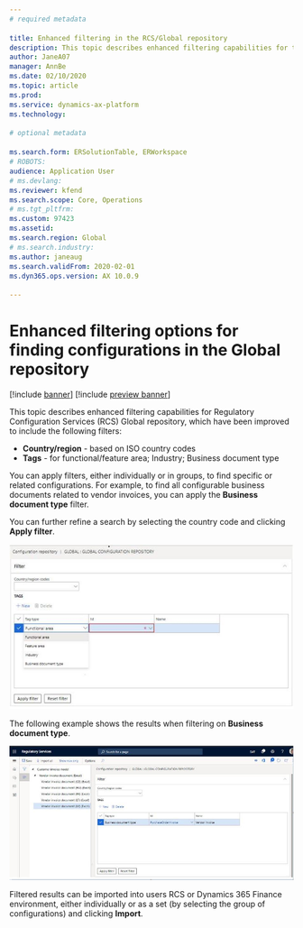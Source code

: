 ```yaml
---
# required metadata

title: Enhanced filtering in the RCS/Global repository
description: This topic describes enhanced filtering capabilities for the RCS Global repository, which have been improved to include the additional filters.
author: JaneA07      
manager: AnnBe
ms.date: 02/10/2020
ms.topic: article
ms.prod: 
ms.service: dynamics-ax-platform
ms.technology: 

# optional metadata

ms.search.form: ERSolutionTable, ERWorkspace
# ROBOTS: 
audience: Application User
# ms.devlang: 
ms.reviewer: kfend
ms.search.scope: Core, Operations
# ms.tgt_pltfrm: 
ms.custom: 97423
ms.assetid: 
ms.search.region: Global
# ms.search.industry: 
ms.author: janeaug
ms.search.validFrom: 2020-02-01
ms.dyn365.ops.version: AX 10.0.9

---
```


# Enhanced filtering options for finding configurations in the Global repository

[!include [banner](../includes/banner.md)]
[!include [preview banner](../includes/preview-banner.md)]

This topic describes enhanced filtering capabilities for Regulatory Configuration Services (RCS) Global repository, which have been improved to include the following filters: 
- **Country/region** - based on ISO country codes  
- **Tags** - for functional/feature area; Industry; Business document type 

You can apply filters, either individually or in groups, to find specific or related configurations. For example, to find all configurable business documents related to vendor invoices, you can apply the **Business document type** filter. 

You can further refine a search by selecting the country code and clicking **Apply filter**.  

[![Filter section for Global repository](media/rcs-enhanced-filter-section.JPG)](./media/rcs-enhanced-filter-section.JPG) 

The following example shows the results when filtering on **Business document type**. 

[![Applied filter and Import for business document type](media/rcs-enhanced-filtering-applied.JPG)](./media/rcs-enhanced-filtering-applied.JPG) 

Filtered results can be imported into users RCS or Dynamics 365 Finance environment, either individually or as a set (by selecting the group of configurations) and clicking **Import**.






